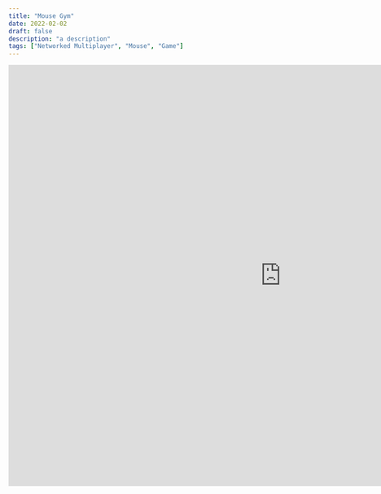 ```yaml
---
title: "Mouse Gym"
date: 2022-02-02
draft: false
description: "a description"
tags: ["Networked Multiplayer", "Mouse", "Game"]
---
```


<iframe frameborder="0" src="https://itch.io/embed-upload/5223707?color=333333" allowfullscreen="" width="1070" height="828"><a href="https://jwhop.itch.io/mouse-playground">Play Mouse Gym on itch.io</a></iframe>